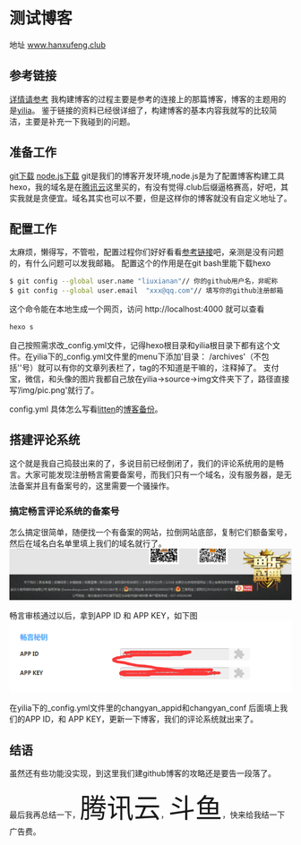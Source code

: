# 测试博客

地址
www.hanxufeng.club

## 参考链接
[详情请参考](https://www.cnblogs.com/liuxianan/p/build-blog-website-by-hexo-github.html)
我构建博客的过程主要是参考的连接上的那篇博客，博客的主题用的是[yilia](https://github.com/litten/hexo-theme-yilia)。
鉴于链接的资料已经很详细了，构建博客的基本内容我就写的比较简洁，主要是补充一下我碰到的问题。

## 准备工作
[git下载](https://git-scm.com/download/win)
[node.js下载](https://nodejs.org/zh-cn/)
git是我们的博客开发环境,node.js是为了配置博客构建工具hexo，我的域名是在[腾讯云](https://cloud.tencent.com/)这里买的，有没有觉得.club后缀逼格赛高，好吧，其实我就是贪便宜。域名其实也可以不要，但是这样你的博客就没有自定义地址了。


## 配置工作
太麻烦，懒得写，不管啦，配置过程你们好好看看[参考链接](https://www.cnblogs.com/liuxianan/p/build-blog-website-by-hexo-github.html)吧，亲测是没有问题的，有什么问题可以发我邮箱。
配置这个的作用是在git bash里能下载hexo
``` bash
$ git config --global user.name "liuxianan"// 你的github用户名，非昵称
$ git config --global user.email  "xxx@qq.com"// 填写你的github注册邮箱
``` 

这个命令能在本地生成一个网页，访问 http://localhost:4000 就可以查看
``` bash
hexo s 
``` 
自己按照需求改_config.yml文件，记得hexo根目录和yilia根目录下都有这个文件。在yilia下的_config.yml文件里的menu下添加'目录： /archives'（不包括''号）就可以有你的文章列表栏了，tag的不知道是干嘛的，注释掉了。
支付宝，微信，和头像的图片我都自己放在yilia->source->img文件夹下了，路径直接写’/img/pic.png'就行了。

config.yml 具体怎么写看[litten](https://github.com/litten/)的[博客备份](https://github.com/litten/BlogBackup)。


## 搭建评论系统
这个就是我自己捣鼓出来的了，多说目前已经倒闭了，我们的评论系统用的是畅言。大家可能发现注册畅言需要备案号，而我们只有一个域名，没有服务器，是无法备案并且有备案号的，这里需要一个骚操作。

### 搞定畅言评论系统的备案号
怎么搞定很简单，随便找一个有备案的网站，拉倒网站底部，复制它们额备案号，然后在域名白名单里填上我们的域名就行了。
![pic1](https://raw.githubusercontent.com/XufengHan/Month-Cost/master/pic/beanhao.png)

畅言审核通过以后，拿到APP ID 和 APP KEY，如下图
![pic2](https://raw.githubusercontent.com/XufengHan/Month-Cost/master/pic/changyan.png)

在yilia下的_config.yml文件里的changyan_appid和changyan_conf 后面填上我们的APP ID，和 APP KEY，更新一下博客，我们的评论系统就出来了。

## 结语
虽然还有些功能没实现，到这里我们建github博客的攻略还是要告一段落了。


最后我再总结一下，<font size=10>腾讯云</font>，<font size=10>斗鱼</font>，快来给我结一下广告费。
